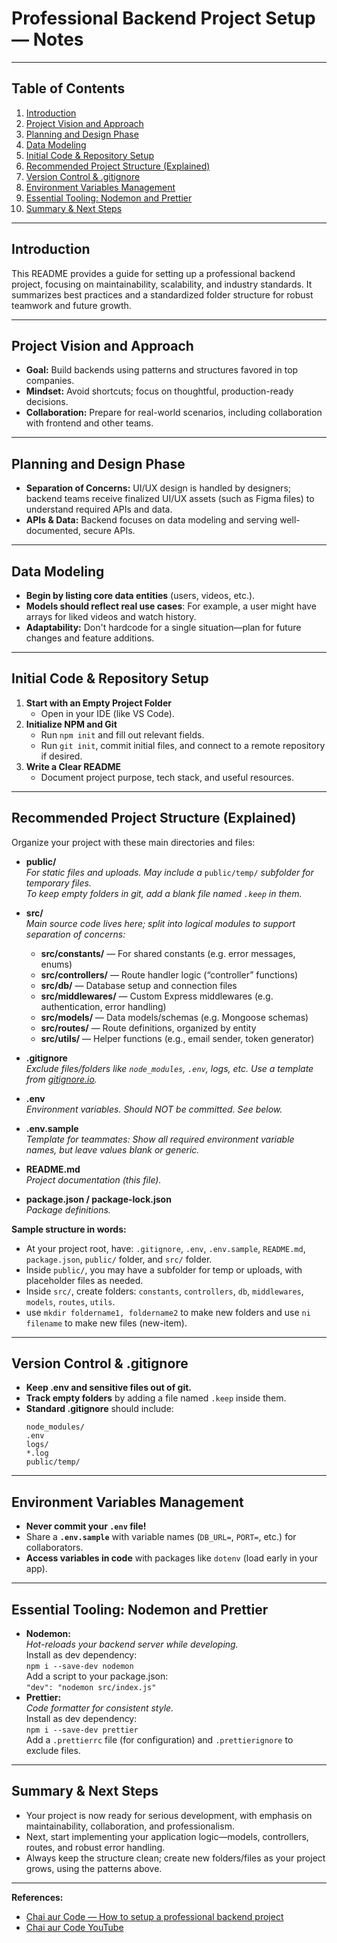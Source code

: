 # Professional Backend Project Setup — Notes

---

## Table of Contents

1. [Introduction](#introduction)
2. [Project Vision and Approach](#project-vision-and-approach)
3. [Planning and Design Phase](#planning-and-design-phase)
4. [Data Modeling](#data-modeling)
5. [Initial Code & Repository Setup](#initial-code--repository-setup)
6. [Recommended Project Structure (Explained)](#recommended-project-structure-explained)
7. [Version Control & .gitignore](#version-control--gitignore)
8. [Environment Variables Management](#environment-variables-management)
9. [Essential Tooling: Nodemon and Prettier](#essential-tooling-nodemon-and-prettier)
10. [Summary & Next Steps](#summary--next-steps)

---

## Introduction

This README provides a guide for setting up a professional backend project, focusing on maintainability, scalability, and industry standards. It summarizes best practices and a standardized folder structure for robust teamwork and future growth.

---

## Project Vision and Approach

- **Goal:** Build backends using patterns and structures favored in top companies.
- **Mindset:** Avoid shortcuts; focus on thoughtful, production-ready decisions.
- **Collaboration:** Prepare for real-world scenarios, including collaboration with frontend and other teams.

---

## Planning and Design Phase

- **Separation of Concerns:** UI/UX design is handled by designers; backend teams receive finalized UI/UX assets (such as Figma files) to understand required APIs and data.
- **APIs & Data:** Backend focuses on data modeling and serving well-documented, secure APIs.

---

## Data Modeling

- **Begin by listing core data entities** (users, videos, etc.).
- **Models should reflect real use cases**: For example, a user might have arrays for liked videos and watch history.
- **Adaptability:** Don't hardcode for a single situation—plan for future changes and feature additions.

---

## Initial Code & Repository Setup

1. **Start with an Empty Project Folder**
    - Open in your IDE (like VS Code).
2. **Initialize NPM and Git**
    - Run `npm init` and fill out relevant fields.
    - Run `git init`, commit initial files, and connect to a remote repository if desired.
3. **Write a Clear README**
    - Document project purpose, tech stack, and useful resources.

---

## Recommended Project Structure (Explained)

Organize your project with these main directories and files:

- **public/**  
  _For static files and uploads. May include a_ `public/temp/` _subfolder for temporary files._  
  _To keep empty folders in git, add a blank file named `.keep` in them._

- **src/**  
  _Main source code lives here; split into logical modules to support separation of concerns:_
  - **src/constants/** — For shared constants (e.g. error messages, enums)
  - **src/controllers/** — Route handler logic (“controller” functions)
  - **src/db/** — Database setup and connection files
  - **src/middlewares/** — Custom Express middlewares (e.g. authentication, error handling)
  - **src/models/** — Data models/schemas (e.g. Mongoose schemas)
  - **src/routes/** — Route definitions, organized by entity
  - **src/utils/** — Helper functions (e.g., email sender, token generator)

- **.gitignore**  
  _Exclude files/folders like `node_modules`, `.env`, logs, etc. Use a template from [gitignore.io](https://www.toptal.com/developers/gitignore)._

- **.env**  
  _Environment variables. Should NOT be committed. See below._

- **.env.sample**  
  _Template for teammates: Show all required environment variable names, but leave values blank or generic._

- **README.md**  
  _Project documentation (this file)._

- **package.json / package-lock.json**  
  _Package definitions._

**Sample structure in words:**
- At your project root, have: `.gitignore`, `.env`, `.env.sample`, `README.md`, `package.json`, `public/` folder, and `src/` folder.
- Inside `public/`, you may have a subfolder for temp or uploads, with placeholder files as needed.
- Inside `src/`, create folders: `constants`, `controllers`, `db`, `middlewares`, `models`, `routes`, `utils`.
- use `mkdir foldername1, foldername2` to make new folders and use `ni filename` to make new files (new-item).

---

## Version Control & .gitignore

- **Keep .env and sensitive files out of git.**
- **Track empty folders** by adding a file named `.keep` inside them.
- **Standard .gitignore** should include:
    ```
    node_modules/
    .env
    logs/
    *.log
    public/temp/
    ```

---

## Environment Variables Management

- **Never commit your `.env` file!**
- Share a **`.env.sample`** with variable names (`DB_URL=`, `PORT=`, etc.) for collaborators.
- **Access variables in code** with packages like `dotenv` (load early in your app).

---

## Essential Tooling: Nodemon and Prettier

- **Nodemon:**  
  _Hot-reloads your backend server while developing._  
  Install as dev dependency:  
  `npm i --save-dev nodemon`  
  Add a script to your package.json:  
  `"dev": "nodemon src/index.js"`
- **Prettier:**  
  _Code formatter for consistent style._  
  Install as dev dependency:  
  `npm i --save-dev prettier`  
  Add a `.prettierrc` file (for configuration) and `.prettierignore` to exclude files.

---

## Summary & Next Steps

- Your project is now ready for serious development, with emphasis on maintainability, collaboration, and professionalism.
- Next, start implementing your application logic—models, controllers, routes, and robust error handling.
- Always keep the structure clean; create new folders/files as your project grows, using the patterns above.

---

**References:**
- [Chai aur Code — How to setup a professional backend project](https://youtu.be/9B4CvtzXRpc?si=RL0xnPcgRQGGMpNL)
- [Chai aur Code YouTube](https://www.youtube.com/@chaiaurcode)
